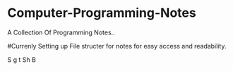 # Computer-Programming-Notes
A Collection Of Programming Notes..

#Currenly Setting up File structer for notes for easy access and readability.

S
g t
 Sh
B

